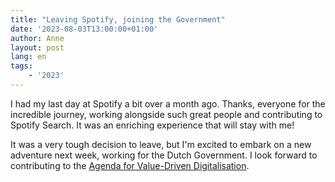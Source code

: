 ```yaml
---
title: "Leaving Spotify, joining the Government"
date: '2023-08-03T13:00:00+01:00'
author: Anne
layout: post
lang: en
tags:
    - '2023'
---
```


I had my last day at Spotify a bit over a month ago. Thanks, everyone for the incredible journey,
working alongside such great people and contributing to Spotify Search. It was an enriching experience that will stay with me!

It was a very tough decision to leave, but I'm excited to embark on a new adventure next week, working
for the Dutch Government. I look forward to contributing to the [Agenda for Value-Driven Digitalisation](https://www.digitaleoverheid.nl/kabinetsbeleid-digitalisering/werkagenda/).
